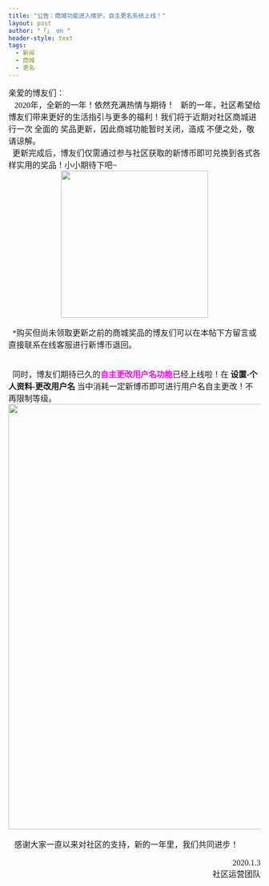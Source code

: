 ```yaml
---
title: "公告：商城功能进入维护，自主更名系统上线！"
layout: post
author: "「」 on "
header-style: text
tags:
  - 新闻
  - 商城
  - 更名
---
```


<head></head>
<body>
 <font face="微软雅黑"><font face="微软雅黑"><font style="font-size:16px">亲爱的博友们：</font></font></font>
 <br> 
 <font face="微软雅黑"><font face="微软雅黑"><font style="font-size:16px">&nbsp;&nbsp;</font></font></font>
 <font face="微软雅黑"><font style="font-size:16px">2020年，全新的一年！依然充满热情与期待！</font></font>
 <font face="微软雅黑"><font style="font-size:16px">&nbsp;&nbsp;新的一年，社区希望给博友们带来更好的生活指引与更多的福利！我们将于近期对社区商城进行一次</font></font>
 <font face="微软雅黑"><font style="font-size:16px">全面的</font></font>
 <font face="微软雅黑"><font style="font-size:16px">奖品更新，因此商城功能暂时关闭，造成</font></font>
 <font face="微软雅黑"><font style="font-size:16px">不便之处，敬请谅解。</font></font>
 <br> 
 <font face="微软雅黑"><font style="font-size:16px">&nbsp;&nbsp;更新完成后，博友们仅需通过参与社区获取的新博币即可兑换到各式各样实用的奖品！小小期待下吧~</font></font>
 <br> 
 <div align="center"> 
  <ignore_js_op> 
   <img aid="1324889" src="https://bbs.boniu123.cc/data/attachment/forum/202001/03/172625h84jrjcjd5z4b4j5.gif" zoomfile="data/attachment/forum/202001/03/172625h84jrjcjd5z4b4j5.gif" file="data/attachment/forum/202001/03/172625h84jrjcjd5z4b4j5.gif" width="294" inpost="1"> 
   <div class="tip tip_4 aimg_tip" id="aimg_1324889_menu" style="position: absolute; display: none" disautofocus="true"> 
    <div class="xs0"> 
     <p><strong>tenor.gif</strong> <em class="xg1">(193.79 KB, 下载次数: 0)</em></p> 
     <p> <a href="forum.php?mod=attachment&amp;aid=MTMyNDg4OXwxMGYwNTFiOXwxNTc4MjE1ODk3fDB8NTQ2MTEz&amp;nothumb=yes" target="_blank">下载附件</a> &nbsp;<a href="javascript:;" onclick="showWindow(this.id, this.getAttribute('url'), 'get', 0);" id="savephoto_1324889" url="home.php?mod=spacecp&amp;ac=album&amp;op=saveforumphoto&amp;aid=1324889&amp;handlekey=savephoto_1324889">保存到相册</a> </p> 
     <p class="xg1 y"><span title="2020-1-3 17:26">前天&nbsp;17:26</span> 上传</p> 
    </div> 
    <div class="tip_horn"></div> 
   </div> 
  </ignore_js_op> 
 </div>
 <br> 
 <font face="微软雅黑"><font style="font-size:16px">&nbsp;&nbsp;*购买但尚未领取更新之前的商城奖品的博友们可以在本帖下方留言或直接联系在线客服进行新博币退回。</font></font>
 <br> 
 <font face="微软雅黑"><font style="font-size:16px"><br> </font></font>
 <br> 
 <font face="微软雅黑"><font style="font-size:16px">&nbsp;&nbsp;同时，博友们期待已久的<strong><font color="#ff00ff">自主更改用户名功能</font></strong>已经上线啦！在 <strong>设置-个人资料-更改用户名</strong> 当中消耗一定新博币即可进行用户名自主更改！不再限制等级。</font></font>
 <br> 
 <div align="center"> 
  <ignore_js_op> 
   <img aid="1324888" src="https://bbs.boniu123.cc/data/attachment/forum/202001/03/171712xen0ef908h9z53f8.png" zoomfile="data/attachment/forum/202001/03/171712xen0ef908h9z53f8.png" file="data/attachment/forum/202001/03/171712xen0ef908h9z53f8.png" width="850" inpost="1"> 
   <div class="tip tip_4 aimg_tip" id="aimg_1324888_menu" style="position: absolute; display: none" disautofocus="true"> 
    <div class="xs0"> 
     <p><strong>1345.png</strong> <em class="xg1">(73.91 KB, 下载次数: 0)</em></p> 
     <p> <a href="forum.php?mod=attachment&amp;aid=MTMyNDg4OHxlM2NmZDc5MXwxNTc4MjE1ODk3fDB8NTQ2MTEz&amp;nothumb=yes" target="_blank">下载附件</a> &nbsp;<a href="javascript:;" onclick="showWindow(this.id, this.getAttribute('url'), 'get', 0);" id="savephoto_1324888" url="home.php?mod=spacecp&amp;ac=album&amp;op=saveforumphoto&amp;aid=1324888&amp;handlekey=savephoto_1324888">保存到相册</a> </p> 
     <p class="xg1 y"><span title="2020-1-3 17:17">前天&nbsp;17:17</span> 上传</p> 
    </div> 
    <div class="tip_horn"></div> 
   </div> 
  </ignore_js_op> 
 </div>
 <br> 
 <div align="left">
   &nbsp;&nbsp; 
  <font face="微软雅黑"><font size="3">感谢大家一直以来对社区的支持，新的一年里，我们共同进步！</font></font> 
 </div>
 <br> 
 <div align="right"> 
  <font face="微软雅黑"><font style="font-size:16px"><font face="微软雅黑">2020.1.3</font></font></font> 
 </div> 
 <div align="right"> 
  <font face="微软雅黑"><font style="font-size:16px"><font face="微软雅黑">社区运营团队</font></font></font> 
 </div>
 <br> 
 <br>
</body>


